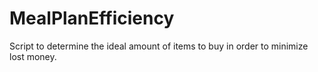 # MealPlanEfficiency
Script to determine the ideal amount of items to buy in order to minimize lost money.
